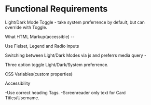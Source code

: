 # Functional Requirements

Light/Dark Mode Toggle - take system preferrence by default, but can override with Toggle.

What HTML Markup(accessible) --

Use Fielset, Legend and Radio inputs

Switching between Light/Dark Modes via js and preferrs media query -

Three option toggle Light/Dark/System preferrence.

CSS Variables(custom properties)

Accessibility

-Use correct heading Tags.
-Screenreader only text for Card Titles/Username.

